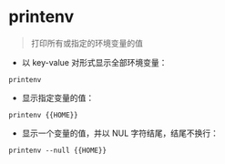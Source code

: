 # printenv 

> 打印所有或指定的环境变量的值

- 以 key-value 对形式显示全部环境变量：

`printenv`

- 显示指定变量的值：

`printenv {{HOME}}`

- 显示一个变量的值，并以 NUL 字符结尾，结尾不换行：

`printenv --null {{HOME}}`

[#]: contributors: ([jim.大团结]，[好名字可以让你的朋友更容易记住你])